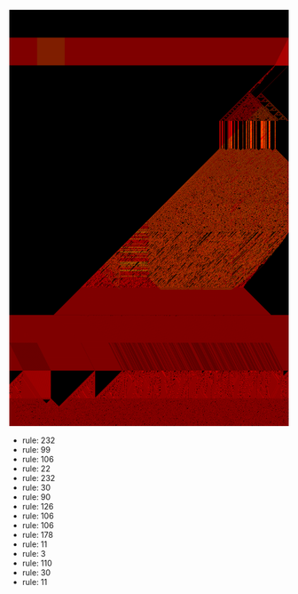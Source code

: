 ![photo](./output.png) 
 * rule: 232
* rule: 99
* rule: 106
* rule: 22
* rule: 232
* rule: 30
* rule: 90
* rule: 126
* rule: 106
* rule: 106
* rule: 178
* rule: 11
* rule: 3
* rule: 110
* rule: 30
* rule: 11
